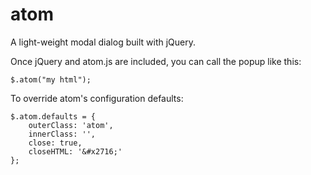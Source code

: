 atom
====

A light-weight modal dialog built with jQuery.

Once jQuery and atom.js are included, you can call the popup like this:

	$.atom("my html");
	
To override atom's configuration defaults:

	$.atom.defaults = {
		outerClass: 'atom',
		innerClass: '',
		close: true,
		closeHTML: '&#x2716;'
	};

